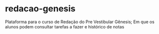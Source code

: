 # redacao-genesis
Plataforma para o curso de Redação do Pre Vestibular Gênesis; Em que os alunos podem consultar tarefas a fazer e histórico de notas
